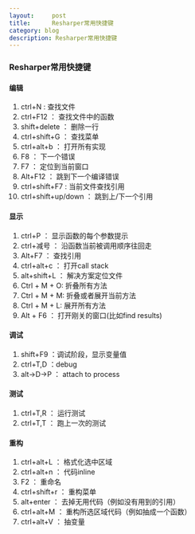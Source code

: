```yaml
---
layout:     post
title:      Resharper常用快捷键
category: blog
description: Resharper常用快捷键
---
```


### __Resharper常用快捷键__


#### 编辑
1. ctrl+N : 查找文件
2. ctrl+F12 ： 查找文件中的函数
3. shift+delete ： 删除一行
4. ctrl+shift+G ： 查找菜单
5. ctrl+alt+b ： 打开所有实现
6. F8 ： 下一个错误
7. F7 ： 定位到当前窗口
8. Alt+F12 ： 跳到下一个编译错误
9. ctrl+shift+F7 : 当前文件查找引用
10. ctrl+shift+up/down ： 跳到上/下一个引用

#### 显示
1. ctrl+P ： 显示函数的每个参数提示
2. ctrl+减号 ： 沿函数当前被调用顺序往回走
3. Alt+F7 ： 查找引用
4. ctrl+alt+c ： 打开call stack
5. alt+shift+L ： 解决方案定位文件
6. Ctrl + M + O: 折叠所有方法
7. Ctrl + M + M: 折叠或者展开当前方法
8. Ctrl + M + L:  展开所有方法
9. Alt + F6 ： 打开刚关的窗口(比如find results)


#### 调试
1. shift+F9 ：调试阶段，显示变量值
2. ctrl+T,D ：debug
3. alt->D->P ： attach to process

#### 测试
1. ctrl+T,R ： 运行测试
2. ctrl+T,T ： 跑上一次的测试

#### 重构
1. ctrl+alt+L ： 格式化选中区域
2. ctrl+alt+n ： 代码inline
3. F2 ： 重命名
4. ctrl+shift+r ： 重构菜单
5. alt+enter ： 去掉无用代码（例如没有用到的引用）
6. ctrl+alt+M ： 重构所选区域代码（例如抽成一个函数）
7. ctrl+alt+V ： 抽变量
